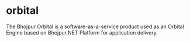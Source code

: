 # orbital
The Bhojpur Orbital is a software-as-a-service product used as an Orbital Engine based on Bhojpur.NET Platform for application delivery.
